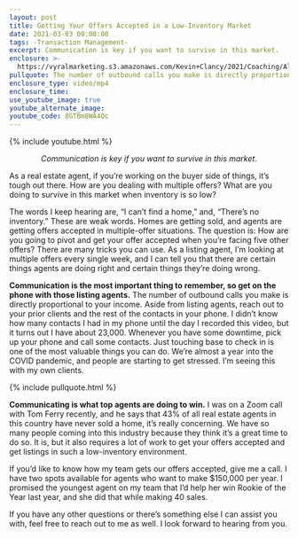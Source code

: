 ```yaml
---
layout: post
title: Getting Your Offers Accepted in a Low-Inventory Market
date: 2021-03-03 00:00:00 
tags: -Transaction Management-
excerpt: Communication is key if you want to survive in this market. 
enclosure: >-
  https://vyralmarketing.s3.amazonaws.com/Kevin+Clancy/2021/Coaching/Albany+Real+Estate+Agent_+How+Are+You+Getting+Your+Offers+Accepted_.mp4
pullquote: The number of outbound calls you make is directly proportional to your income.
enclosure_type: video/mp4
enclosure_time:
use_youtube_image: true
youtube_alternate_image:
youtube_code: 8GTBm8WA4Qc
---
```

{% include youtube.html %}

<p style="text-align:center;"><em>Communication is key if you want to survive in this market.</em></p> 

As a real estate agent, if you’re working on the buyer side of things, it’s tough out there. How are you dealing with multiple offers? What are you doing to survive in this market when inventory is so low? 

The words I keep hearing are, “I can’t find a home,” and, “There’s no inventory.” These are weak words. Homes are getting sold, and agents are getting offers accepted in multiple-offer situations. The question is: How are you going to pivot and get your offer accepted when you’re facing five other offers? There are many tricks you can use. As a listing agent, I’m looking at multiple offers every single week, and I can tell you that there are certain things agents are doing right and certain things they’re doing wrong. 

**Communication is the most important thing to remember, so get on the phone with those listing agents.** The number of outbound calls you make is directly proportional to your income. Aside from listing agents, reach out to your prior clients and the rest of the contacts in your phone. I didn’t know how many contacts I had in my phone until the day I recorded this video, but it turns out I have about 23,000. Whenever you have some downtime, pick up your phone and call some contacts. Just touching base to check in is one of the most valuable things you can do. We’re almost a year into the COVID pandemic, and people are starting to get stressed. I’m seeing this with my own clients. 

{% include pullquote.html %}

**Communicating is what top agents are doing to win.** I was on a Zoom call with Tom Ferry recently, and he says that 43% of all real estate agents in this country have never sold a home, it’s really concerning. We have so many people coming into this industry because they think it’s a great time to do so. It is, but it also requires a lot of work to get your offers accepted and get listings in such a low-inventory environment. 

If you’d like to know how my team gets our offers accepted, give me a call. I have two spots available for agents who want to make $150,000 per year. I promised the youngest agent on my team that I’d help her win Rookie of the Year last year, and she did that while making 40 sales. 

If you have any other questions or there’s something else I can assist you with, feel free to reach out to me as well. I look forward to hearing from you. 
